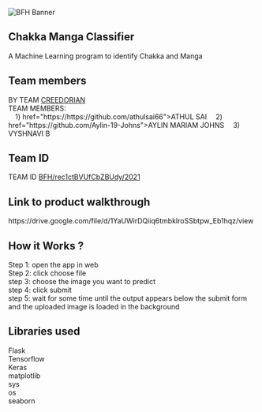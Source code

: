 ![BFH Banner](https://trello-attachments.s3.amazonaws.com/542e9c6316504d5797afbfb9/542e9c6316504d5797afbfc1/39dee8d993841943b5723510ce663233/Frame_19.png)

## Chakka Manga Classifier
A Machine Learning program to identify Chakka and Manga<br>

## Team members
<p>BY TEAM <a href="#" target="_blank">CREEDORIAN</a><br>
TEAM MEMBERS: <br>
&emsp;1) <a> href="https://https://github.com/athulsai66">ATHUL SAI</a>
&emsp;2) <a>href="https://github.com/Aylin-19-Johns">AYLIN MARIAM JOHNS</a>
&emsp;3) <a> VYSHNAVI B</a></p>

## Team ID
<p>TEAM ID <a href="#" target="_blank">BFH/rec1ctBVUfCbZBUdy/2021</a><br></p>

## Link to product walkthrough
<p>https://drive.google.com/file/d/1YaUWirDQiiq6tmbkIroSSbtpw_Eb1hqz/view<br></p>

## How it Works ?
<p>
Step 1: open the app in web<br>
Step 2: click choose file<br>
step 3: choose the image you want to predict<br>
step 4: click submit<br>
step 5: wait for some time until the output appears below the submit form and the uploaded image is loaded in the background<br>
</p>

## Libraries used
<p>
Flask<br>
Tensorflow<br>
Keras<br>
matplotlib<br>
sys<br>
os<br>
seaborn<br>
